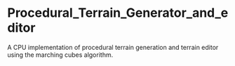 # Procedural_Terrain_Generator_and_editor
A CPU implementation of procedural terrain generation and terrain editor using the marching cubes algorithm.
